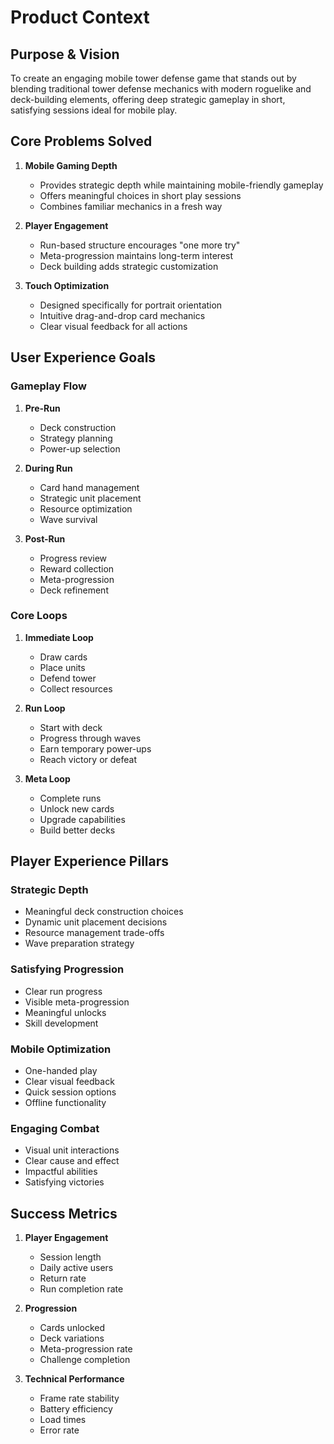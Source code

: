 # Product Context

## Purpose & Vision
To create an engaging mobile tower defense game that stands out by blending traditional tower defense mechanics with modern roguelike and deck-building elements, offering deep strategic gameplay in short, satisfying sessions ideal for mobile play.

## Core Problems Solved
1. **Mobile Gaming Depth**
   - Provides strategic depth while maintaining mobile-friendly gameplay
   - Offers meaningful choices in short play sessions
   - Combines familiar mechanics in a fresh way

2. **Player Engagement**
   - Run-based structure encourages "one more try"
   - Meta-progression maintains long-term interest
   - Deck building adds strategic customization

3. **Touch Optimization**
   - Designed specifically for portrait orientation
   - Intuitive drag-and-drop card mechanics
   - Clear visual feedback for all actions

## User Experience Goals

### Gameplay Flow
1. **Pre-Run**
   - Deck construction
   - Strategy planning
   - Power-up selection

2. **During Run**
   - Card hand management
   - Strategic unit placement
   - Resource optimization
   - Wave survival

3. **Post-Run**
   - Progress review
   - Reward collection
   - Meta-progression
   - Deck refinement

### Core Loops
1. **Immediate Loop**
   - Draw cards
   - Place units
   - Defend tower
   - Collect resources

2. **Run Loop**
   - Start with deck
   - Progress through waves
   - Earn temporary power-ups
   - Reach victory or defeat

3. **Meta Loop**
   - Complete runs
   - Unlock new cards
   - Upgrade capabilities
   - Build better decks

## Player Experience Pillars

### Strategic Depth
- Meaningful deck construction choices
- Dynamic unit placement decisions
- Resource management trade-offs
- Wave preparation strategy

### Satisfying Progression
- Clear run progress
- Visible meta-progression
- Meaningful unlocks
- Skill development

### Mobile Optimization
- One-handed play
- Clear visual feedback
- Quick session options
- Offline functionality

### Engaging Combat
- Visual unit interactions
- Clear cause and effect
- Impactful abilities
- Satisfying victories

## Success Metrics
1. **Player Engagement**
   - Session length
   - Daily active users
   - Return rate
   - Run completion rate

2. **Progression**
   - Cards unlocked
   - Deck variations
   - Meta-progression rate
   - Challenge completion

3. **Technical Performance**
   - Frame rate stability
   - Battery efficiency
   - Load times
   - Error rate